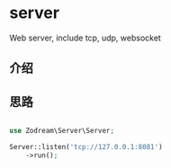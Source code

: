 # server
Web server, include tcp, udp, websocket

## 介绍

## 思路

```PHP

use Zodream\Server\Server;

Server::listen('tcp://127.0.0.1:8081')
    ->run();

```
